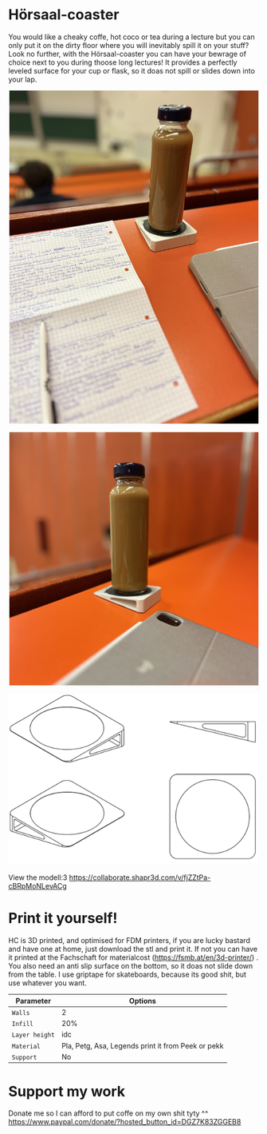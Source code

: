 # Hörsaal-coaster
You would like a cheaky coffe, hot coco or tea during a lecture but you can only put it on the dirty floor where you will inevitably spill it on your stuff? Look no further, with the Hörsaal-coaster you can have your bewrage of choice next to you during thoose long lectures! It provides a perfectly leveled surface for your cup or flask, so it doas not spill or slides down into your lap. 

<p align="center" width="100%">
<img src='/IMG_3380.jpeg' width='500'>
  </p>
  
<p align="center" width="100%">
<img src='/IMG_3379.jpeg' width='500'>
</p>

<p align="center" width="100%">
<img src='/IMG_0717.png'>
</p>


View the modell:3 https://collaborate.shapr3d.com/v/fjZZtPa-cBRpMoNLevACg



# Print it yourself!
HC is 3D printed, and optimised for FDM printers, if you are lucky bastard and have one at home, just download the stl and print it. If not you can have it printed at the Fachschaft for materialcost (https://fsmb.at/en/3d-printer/) . You also need an anti slip surface on the bottom, so it doas not slide down from the table. I use griptape for skateboards, because its good shit, but use whatever you want. 


| Parameter | Options |
| --- | --- |
| `Walls` | 2 |
| `Infill` | 20% |
| `Layer height` | idc |
| `Material` |Pla, Petg, Asa, Legends print it from Peek or pekk |
| `Support` | No |


# Support my work
Donate me so I can afford to put coffe on my own shit tyty ^^
https://www.paypal.com/donate/?hosted_button_id=DGZ7K83ZGGEB8
